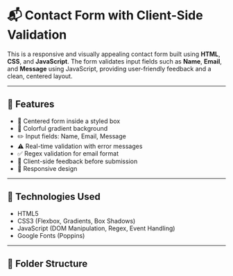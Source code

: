 # 📬 Contact Form with Client-Side Validation

This is a responsive and visually appealing contact form built using **HTML**, **CSS**, and **JavaScript**. The form validates input fields such as **Name**, **Email**, and **Message** using JavaScript, providing user-friendly feedback and a clean, centered layout.

---

## 🔧 Features

- 🎯 Centered form inside a styled box
- 🎨 Colorful gradient background
- ✏️ Input fields: Name, Email, Message
- ⚠️ Real-time validation with error messages
- ✅ Regex validation for email format
- 🧠 Client-side feedback before submission
- 📱 Responsive design

---

## 🚀 Technologies Used

- HTML5  
- CSS3 (Flexbox, Gradients, Box Shadows)  
- JavaScript (DOM Manipulation, Regex, Event Handling)  
- Google Fonts (Poppins)  

---

## 📂 Folder Structure

